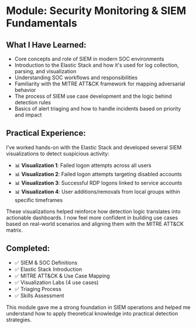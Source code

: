 # Module: Security Monitoring & SIEM Fundamentals

## What I Have Learned:
- Core concepts and role of SIEM in modern SOC environments
- Introduction to the Elastic Stack and how it's used for log collection, parsing, and visualization
- Understanding SOC workflows and responsibilities
- Familiarity with the MITRE ATT&CK framework for mapping adversarial behavior
- The process of SIEM use case development and the logic behind detection rules
- Basics of alert triaging and how to handle incidents based on priority and impact

## Practical Experience:
I’ve worked hands-on with the Elastic Stack and developed several SIEM visualizations to detect suspicious activity:

- 📊 **Visualization 1**: Failed logon attempts across all users
- 📊 **Visualization 2**: Failed logon attempts targeting disabled accounts
- 📊 **Visualization 3**: Successful RDP logons linked to service accounts
- 📊 **Visualization 4**: User additions/removals from local groups within specific timeframes

These visualizations helped reinforce how detection logic translates into actionable dashboards. I now feel more confident in building use cases based on real-world scenarios and aligning them with the MITRE ATT&CK matrix.

## Completed:
- ✅ SIEM & SOC Definitions
- ✅ Elastic Stack Introduction
- ✅ MITRE ATT&CK & Use Case Mapping
- ✅ Visualization Labs (4 use cases)
- ✅ Triaging Process
- ✅ Skills Assessment

This module gave me a strong foundation in SIEM operations and helped me understand how to apply theoretical knowledge into practical detection strategies.
